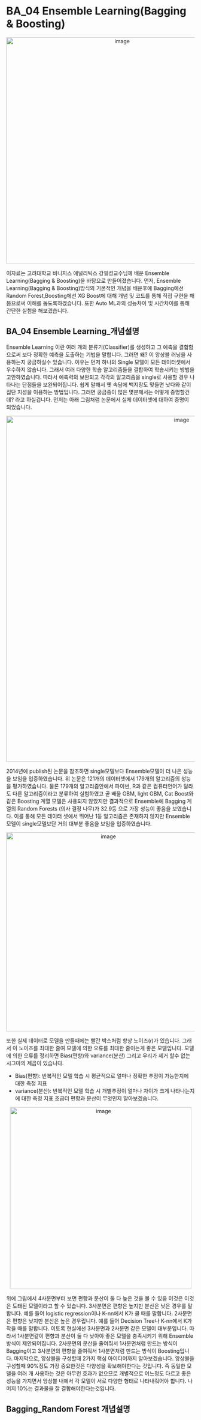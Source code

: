 # BA_04 Ensemble Learning(Bagging & Boosting)

<p align="center"><img width="604" alt="image" src="https://user-images.githubusercontent.com/97882448/204542304-85e7f83d-075c-4d02-b5e8-6e8d77d66987.png">

이자료는 고려대학교 비니지스 애널리틱스 강필성교수님께 배운 Ensemble Learning(Bagging & Boosting)을 바탕으로 만들어졌습니다.
먼저, Ensemble Learning(Bagging & Boosting)방식의 기본적인 개념을 배운후에 Bagging에선 Random Forest,Boosting에선 XG Boost에 대해 개념 및 코드를 통해 직접 구현을 해봄으로써 이해를 돕도록하겠습니다. 또한 Auto ML과의 성능차이 및 시간차이를 통해 간단한 실험을 해보겠습니다.

## BA_04 Ensemble Learning_개념설명
Ensemble Learning 이란 여러 개의 분류기(Classifier)를 생성하고 그 예측을 결합함으로써 보다 정확한 예측을 도출하는 기법을 말합니다. 그러면 왜? 이 앙상블 러닝을 사용하는지 궁금하실수 있습니다.  이유는 먼저 하나의 Single 모델이 모든 데이터셋에서 우수하지 않습니다.  그래서 여러 다양한 학습 알고리즘들을 결합하여 학습시키는 방법을 고안하였습니다. 따라서 예측력의 보완되고  각각의 알고리즘을 single로 사용할 경우 나타나는 단점들을 보완되어집니다. 쉽게 말해서 옛 속담에 백지장도 맞들면 낫다와 같이 집단 지성을 이용하는 방법입니다.
그러면 궁금증이 많은 몇분께서는 어떻게 증명할건데? 라고 하실겁니다. 먼저는 아래 그림처럼 논문에서 실제 데이터셋에 대하여 증명이 되었습니다. 
<p align="center"><img width="922" alt="image" src="https://user-images.githubusercontent.com/97882448/204577328-c787f716-a71c-401b-bef3-87a01268a0e4.png">
  
2014년에 publish된 논문을 참조하면 single모델보다 Ensemble모델이 더 나은 성능을 보임을 입증하였습니다.
위 논문은 121개의 데이터셋에서 179개의 알고리즘의 성능을 평가하였습니다. 물론 179개의 알고리즘안에서 파이썬, R과 같은 컴퓨터언어가 달라도 다른 알고리즘이라고 분류하여 실험하였고 곧 배울 GBM, light GBM, Cat Boost와 같은  Boosting 계열 모델은 사용되지 않았지만 결과적으로 Ensemble에 Bagging 계열의 Random Forests (의사 결정 나무)가 32.9등 으로 가장 성능이 좋음을 보였습니다. 이를 통해 모든 데이터 셋에서 뛰어난 1등 알고리즘은 존재하지 않지만 Ensemble모델이 single모델보단 거의 대부분 좋음을 보임을 입증하였습니다.

<p align="center"><img width="530" alt="image" src="https://user-images.githubusercontent.com/97882448/204579735-7f79453a-749c-4d3f-befd-95639f9c65df.png">
  
또한 실제 데이터로 모델을 만들때에는 빨간 박스처럼 항상 노이즈(𝜖)가 있습니다. 그래서 이 노이즈를 최대한 줄여 모델에 의한 오류를 최대한 줄이는게 좋은 모델입니다. 모델에 의한 오류를 정리하면 Bias(편향)와 variance(분산) 그리고 우리가 제거 할수 없는 시그마의 제곱이 있습니다. 
* Bias(편향): 반복적인 모델 학습 시 평균적으로 얼마나 정확한 추정이 가능한지에 대한 측정 지표
* variance(분산): 반복적인 모델 학습 시 개별추정이 얼마나 차이가 크게 나타나는지에 대한 측정 지표
조금더 편향과 분산이 무엇인지 알아보겠습니다. 
<p align="center"><img width="485" alt="image" src="https://user-images.githubusercontent.com/97882448/204589240-dad55a14-d4f4-480c-897f-5ea4c78221a4.png">

위에 그림에서 4사분면부터 보면 편향과 분산이 둘 다 높은 것을 볼 수 있음 이것은 이것은 도태된 모델이라고 할 수 있습니다.
3사분면은 편향은 높지만 분산은 낮은 경우를 말합니다. 예를 들어 logistic regression이나  K-nn에서 K가 클 때를 말합니다. 2사분면은 편향은 낮지만 분산은 높은 경우립니다. 예를 들어 Decision Tree나  K-nn에서 K가 작을 때를 말합니다. 이토록 현실에선 3사분면과 2사분면 같은 모델이 대부분입니다. 따라서 1사분면같이 편향과 분산이 둘 다 낮아야 좋은 모델을 충족시키기 위해 Ensemble방식이 제안되어집니다. 2사분면의 분산을 줄여줘서 1사분면처럼 만드는 방식이 Bagging이고 3사분면의 편향을 줄여줘서 1사분면처럼 만드는 방식이 Boosting입니다. 
마지막으로, 앙상블을 구성할때 2가지 핵심 아이디어까지 알아보겠습니다. 앙상블을 구성할때 90%정도 가장 중요한것은 다양성을 확보해야한다는 것입니다. 즉 동일한 모델을 여러 개 사용하는 것은 아무런 효과가 없으므로 개별적으로 어느정도 다르고 좋은 성능을 가지면서 앙상블 내에서 각 모델이 서로 다양한 형태로 나타내줘어야 합니다. 나머지 10%는 결과물을 잘 결합해야한다는것입니다. 

## Bagging_Random Forest 개념설명
